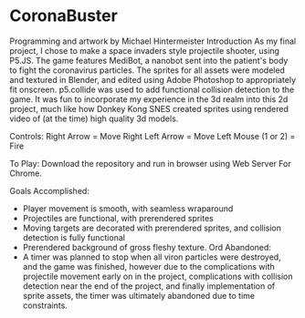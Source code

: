 # CoronaBuster
Programming and artwork by Michael Hintermeister
Introduction
  As my final project, I chose to make a space invaders style projectile shooter, using P5.JS. The game features MediBot, a nanobot sent into the patient's body to fight the coronavirus particles. The sprites for all assets were modeled and textured in Blender, and edited using Adobe Photoshop to appropriately fit onscreen. p5.collide was used to add functional collision detection to the game. It was fun to incorporate my experience in the 3d realm into this 2d project, much like how Donkey Kong SNES created sprites using rendered video of (at the time) high quality 3d models.
  
  Controls:
  Right Arrow = Move Right
  Left Arrow = Move Left
  Mouse (1 or 2) = Fire
  
  To Play:
  Download the repository and run in browser using Web Server For Chrome.
  
  Goals
  Accomplished:
  - Player movement is smooth, with seamless wraparound
  - Projectiles are functional, with prerendered sprites
  - Moving targets are decorated with prerendered sprites, and collision detection is fully functional
  - Prerendered background of gross fleshy texture. Ord
  Abandoned:
  - A timer was planned to stop when all viron particles were destroyed, and the game was finished, however due to the complications with projectile movement early on in the project, complications with collision detection near the end of the project, and finally implementation of sprite assets, the timer was ultimately abandoned due to time constraints.
